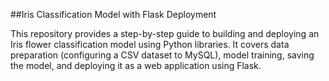 ##Iris Classification Model with Flask Deployment

This repository provides a step-by-step guide to building and deploying an Iris flower classification model using Python libraries. It covers data preparation (configuring a CSV dataset to MySQL), model training, saving the model, and deploying it as a web application using Flask.
